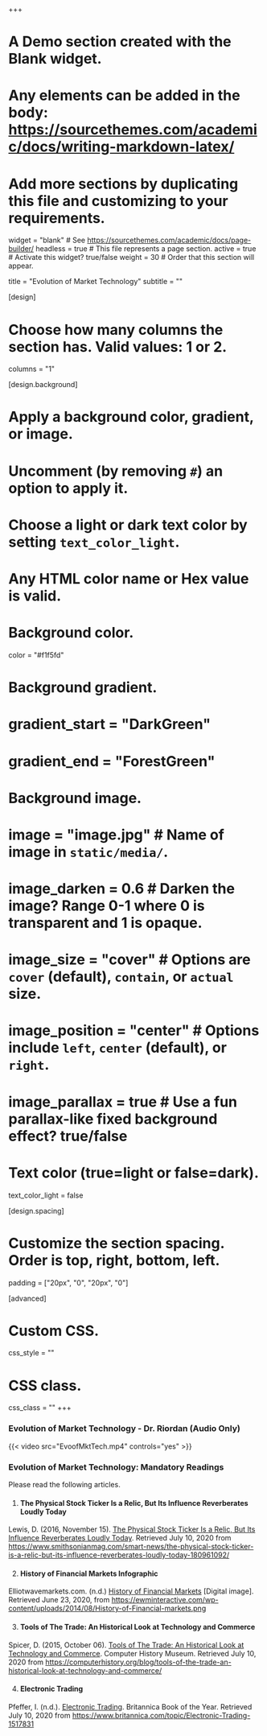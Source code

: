 +++
# A Demo section created with the Blank widget.
# Any elements can be added in the body: https://sourcethemes.com/academic/docs/writing-markdown-latex/
# Add more sections by duplicating this file and customizing to your requirements.

widget = "blank"  # See https://sourcethemes.com/academic/docs/page-builder/
headless = true  # This file represents a page section.
active = true  # Activate this widget? true/false
weight = 30  # Order that this section will appear.

title = "Evolution of Market Technology"
subtitle = ""

[design]
  # Choose how many columns the section has. Valid values: 1 or 2.
  columns = "1"

[design.background]
  # Apply a background color, gradient, or image.
  #   Uncomment (by removing `#`) an option to apply it.
  #   Choose a light or dark text color by setting `text_color_light`.
  #   Any HTML color name or Hex value is valid.

  # Background color.
   color = "#f1f5fd"
  
  # Background gradient.
  # gradient_start = "DarkGreen"
 # gradient_end = "ForestGreen"
  
  # Background image.
  # image = "image.jpg"  # Name of image in `static/media/`.
  # image_darken = 0.6  # Darken the image? Range 0-1 where 0 is transparent and 1 is opaque.
  # image_size = "cover"  #  Options are `cover` (default), `contain`, or `actual` size.
  # image_position = "center"  # Options include `left`, `center` (default), or `right`.
  # image_parallax = true  # Use a fun parallax-like fixed background effect? true/false
  
  # Text color (true=light or false=dark).
  text_color_light = false

[design.spacing]
  # Customize the section spacing. Order is top, right, bottom, left.
  padding = ["20px", "0", "20px", "0"]

[advanced]
 # Custom CSS. 
 css_style = ""
 
 # CSS class.
 css_class = ""
+++
<h3>Evolution of Market Technology - Dr. Riordan (Audio Only)</h3>
{{< video src="EvoofMktTech.mp4" controls="yes" >}}

<h3>Evolution of Market Technology: Mandatory Readings</h3>
<p>Please read the following articles.
</p>

1. <h4>The Physical Stock Ticker Is a Relic, But Its Influence Reverberates Loudly Today</h4> 
Lewis, D. (2016, November 15). [The Physical Stock Ticker Is a Relic, But Its Influence Reverberates Loudly Today](https://www.smithsonianmag.com/smart-news/the-physical-stock-ticker-is-a-relic-but-its-influence-reverberates-loudly-today-180961092/). Retrieved July 10, 2020 from https://www.smithsonianmag.com/smart-news/the-physical-stock-ticker-is-a-relic-but-its-influence-reverberates-loudly-today-180961092/

2. <h4>History of Financial Markets Infographic</h4>
Elliotwavemarkets.com. (n.d.) [History of Financial Markets](https://ewminteractive.com/wp-content/uploads/2014/08/History-of-Financial-markets.png) [Digital image]. Retrieved June 23, 2020, from https://ewminteractive.com/wp-content/uploads/2014/08/History-of-Financial-markets.png

3. <h4>Tools of The Trade: An Historical Look at Technology and Commerce</h4>
Spicer, D. (2015, October 06). [Tools of The Trade: An Historical Look at Technology and Commerce](https://computerhistory.org/blog/tools-of-the-trade-an-historical-look-at-technology-and-commerce/). Computer History Museum. Retrieved July 10, 2020 from https://computerhistory.org/blog/tools-of-the-trade-an-historical-look-at-technology-and-commerce/

4. <h4>Electronic Trading</h4>
Pfeffer, I. (n.d.). [Electronic Trading](https://www.britannica.com/topic/Electronic-Trading-1517831). Britannica Book of the Year. Retrieved July 10, 2020 from https://www.britannica.com/topic/Electronic-Trading-1517831


